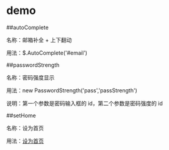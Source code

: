 demo
====

##autoComplete

名称：邮箱补全 + 上下翻动

用法：$.AutoComplete('#email')

##passwordStrength

名称：密码强度显示

用法：new PasswordStrength('pass','passStrength')

说明：第一个参数是密码输入框的 id，第二个参数是密码强度的 id

##setHome

名称：设为首页

用法：<a href="javascript:;" onclick="setHome(this,window.location);">设为首页</a>